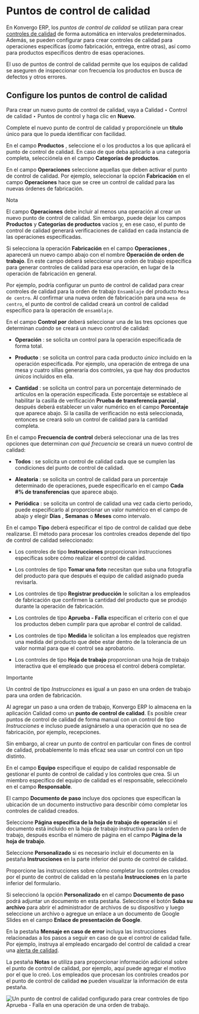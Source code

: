# Puntos de control de calidad

En Konvergo ERP, los _puntos de control de calidad_ se utilizan para crear [controles
de calidad](quality_checks) de forma automática en intervalos
predeterminados. Además, se pueden configurar para crear controles de calidad
para operaciones específicas (como fabricación, entrega, entre otras), así
como para productos específicos dentro de esas operaciones.

El uso de puntos de control de calidad permite que los equipos de calidad se
aseguren de inspeccionar con frecuencia los productos en busca de defectos y
otros errores.

## Configure los puntos de control de calidad

Para crear un nuevo punto de control de calidad, vaya a Calidad ‣ Control de
calidad ‣ Puntos de control y haga clic en **Nuevo**.

Complete el nuevo punto de control de calidad y proporciónele un **título**
único para que lo pueda identificar con facilidad.

En el campo **Productos** , seleccione el o los productos a los que aplicará
el punto de control de calidad. En caso de que deba aplicarlo a una categoría
completa, selecciónela en el campo **Categorías de productos**.

En el campo **Operaciones** seleccione aquellas que deben activar el punto de
control de calidad. Por ejemplo, seleccionar la opción **Fabricación** en el
campo **Operaciones** hace que se cree un control de calidad para las nuevas
órdenes de fabricación.

<div class="alert alert-primary">
<p class="alert-title">
Nota</p><p>El campo <b>Operaciones</b> debe incluir al menos una operación al crear un nuevo punto de control de calidad. Sin embargo, puede dejar los campos <b>Productos</b> y <b>Categorías de productos</b> vacíos y, en ese caso, el punto de control de calidad generará verificaciones de calidad en cada instancia de las operaciones especificadas.</p>
</div>

Si selecciona la operación **Fabricación** en el campo **Operaciones** ,
aparecerá un nuevo campo abajo con el nombre **Operación de orden de
trabajo**. En este campo deberá seleccionar una orden de trabajo específica
para generar controles de calidad para esa operación, en lugar de la operación
de fabricación en general.

Por ejemplo, podría configurar un punto de control de calidad para crear
controles de calidad para la orden de trabajo `Ensamblaje` del producto `Mesa
de centro`. Al confirmar una nueva orden de fabricación para una `mesa de
centro`, el punto de control de calidad creará un control de calidad
específico para la operación de `ensamblaje`.

En el campo **Control por** deberá seleccionar una de las tres opciones que
determinan _cuándo_ se creará un nuevo control de calidad:

  * **Operación** : se solicita un control para la operación especificada de forma total.

  * **Producto** : se solicita un control para cada producto _único_ incluido en la operación especificada. Por ejemplo, una operación de entrega de una mesa y cuatro sillas generaría dos controles, ya que hay dos productos _únicos_ incluidos en ella.

  * **Cantidad** : se solicita un control para un porcentaje determinado de artículos en la operación especificada. Este porcentaje se establece al habilitar la casilla de verificación **Prueba de transferencia parcial** , después deberá establecer un valor numérico en el campo **Porcentaje** que aparece abajo. Si la casilla de verificación no está seleccionada, entonces se creará solo un control de calidad para la cantidad completa.

En el campo **Frecuencia de control** deberá seleccionar una de las tres
opciones que determinan _con qué frecuencia_ se creará un nuevo control de
calidad:

  * **Todos** : se solicita un control de calidad cada que se cumplen las condiciones del punto de control de calidad.

  * **Aleatoria** : se solicita un control de calidad para un porcentaje determinado de operaciones, puede especificarlo en el campo **Cada #% de transferencias** que aparece abajo.

  * **Periódica** : se solicita un control de calidad una vez cada cierto periodo, puede especificarlo al proporcionar un valor numérico en el campo de abajo y elegir **Días** , **Semanas** o **Meses** como intervalo.

En el campo **Tipo** deberá especificar el tipo de control de calidad que debe
realizarse. El método para procesar los controles creados depende del tipo de
control de calidad seleccionado:

  * Los controles de tipo **Instrucciones** proporcionan instrucciones específicas sobre cómo realizar el control de calidad.

  * Los controles de tipo **Tomar una foto** necesitan que suba una fotografía del producto para que después el equipo de calidad asignado pueda revisarla.

  * Los controles de tipo **Registrar producción** le solicitan a los empleados de fabricación que confirmen la cantidad del producto que se produjo durante la operación de fabricación.

  * Los controles de tipo **Aprueba - Falla** especifican el criterio con el que los productos deben cumplir para que aprobar el control de calidad.

  * Los controles de tipo **Medida** le solicitan a los empleados que registren una medida del producto que debe estar dentro de la tolerancia de un valor normal para que el control sea aprobatorio.

  * Los controles de tipo **Hoja de trabajo** proporcionan una hoja de trabajo interactiva que el empleado que procesa el control deberá completar.

<div class="alert alert-warning">
<p class="alert-title">
Importante</p><p>Un control de tipo <em>Instrucciones</em> es igual a un paso en una orden de trabajo para una orden de fabricación.</p>
<p>Al agregar un paso a una orden de trabajo, Konvergo ERP lo almacena en la aplicación Calidad como un <b>punto de control de calidad</b>. Es posible crear puntos de control de calidad de forma manual con un control de tipo <em>Instrucciones</em> e incluso puede asignárselo a una operación que no sea de fabricación, por ejemplo, recepciones.</p>
<p>Sin embargo, al crear un punto de control en particular con fines de control de calidad, probablemente lo más eficaz sea usar un control con un tipo distinto.</p>
</div>

En el campo **Equipo** especifique el equipo de calidad responsable de
gestionar el punto de control de calidad y los controles que crea. Si un
miembro específico del equipo de calidad es el responsable, selecciónelo en el
campo **Responsable**.

El campo **Documento de paso** incluye dos opciones que especifican la
ubicación de un documento instructivo para describir cómo completar los
controles de calidad creados.

Seleccione **Página específica de la hoja de trabajo de operación** si el
documento está incluido en la hoja de trabajo instructiva para la orden de
trabajo, después escriba el número de página en el campo **Página de la hoja
de trabajo**.

Seleccione **Personalizado** si es necesario incluir el documento en la
pestaña **Instrucciones** en la parte inferior del punto de control de
calidad.

Proporcione las instrucciones sobre cómo completar los controles creados por
el punto de control de calidad en la pestaña **Instrucciones** en la parte
inferior del formulario.

Si seleccionó la opción **Personalizado** en el campo **Documento de paso**
podrá adjuntar un documento en esta pestaña. Seleccione el botón **Suba su
archivo** para abrir el administrador de archivos de su dispositivo y luego
seleccione un archivo o agregue un enlace a un documento de Google Slides en
el campo **Enlace de presentación de Google**.

En la pestaña **Mensaje en caso de error** incluya las instrucciones
relacionadas a los pasos a seguir en caso de que el control de calidad falle.
Por ejemplo, instruya al empleado encargado del control de calidad a crear una
[alerta de calidad](quality_alerts).

La pestaña **Notas** se utiliza para proporcionar información adicional sobre
el punto de control de calidad, por ejemplo, aquí puede agregar el motivo por
el que lo creó. Los empleados que procesan los controles creados por el punto
de control de calidad **no** pueden visualizar la información de esta pestaña.

![Un punto de control de calidad configurado para crear controles de tipo
Aprueba - Falla en una operación de una orden de trabajo.
](../../../../_images/qcp-form1.png)


